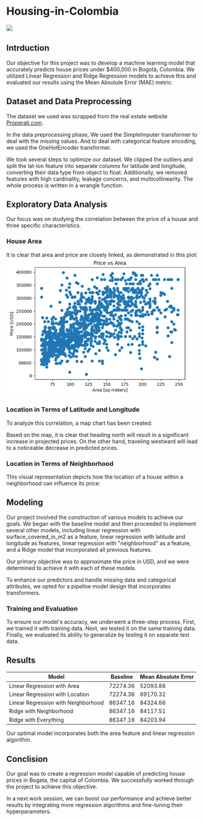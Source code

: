 # Housing-in-Colombia

![](flavia-carpio-P3PFi8THbUs-unsplash.jpg)

## Intrduction
Our objective for this project was to develop a machine learning model that accurately predicts house prices under $400,000 in Bogotá, Colombia. We utilized Linear Regression and Ridge Regression models to achieve this and evaluated our results using the Mean Absolute Error (MAE) metric.

## Dataset and Data Preprocessing 

The dataset we used was scrapped from the real estate website [Properati.com](https://properati.com/).

In the data preprocessing phase, We used the SimpleImputer transformer to deal with the missing values. And to deal with categorical feature encoding, we used the OneHotEncoder transformer.

We took several steps to optimize our dataset. We clipped the outliers and split the lat-lon feature into separate columns for latitude and longitude, converting their data type from object to float. Additionally, we removed features with high cardinality, leakage concerns, and multicollinearity. The whole process is written in a wrangle function.

## Exploratory Data Analysis

Our focus was on studying the correlation between the price of a house and three specific characteristics.

### House Area
It is clear that area and price are closely linked, as demonstrated in this plot:
![](area_price.png)

### Location in Terms of Latitude and Longitude
To analyze this correlation, a map chart has been created:

Based on the map, it is clear that heading north will result in a significant increase in projected prices. On the other hand, traveling westward will lead to a noticeable decrease in predicted prices.

### Location in Terms of Neighborhood
This visual representation depicts how the location of a house within a neighborhood can influence its price:

## Modeling
Our project involved the construction of various models to achieve our goals. We began with the baseline model and then proceeded to implement several other models, including linear regression with surface_covered_in_m2 as a feature, linear regression with latitude and longitude as features, linear regression with "neighborhood" as a feature, and a Ridge model that incorporated all previous features. 

Our primary objective was to approximate the price in USD, and we were determined to achieve it with each of these models.

To enhance our predictors and handle missing data and categorical attributes, we opted for a pipeline model design that incorporates transformers.

### Training and Evaluation
To ensure our model's accuracy, we underwent a three-step process. First, we trained it with training data. Next, we tested it on the same training data. Finally, we evaluated its ability to generalize by testing it on separate test data. 

## Results
Model | Baseline |Mean Absolute Error
------|--|--------------------------------
Linear Regression with Area | 72274.36 | 52093.88
Linear Regression with Location | 72274.36 | 69170.32
Linear Regression with Neighborhood | 86347.16 | 84324.66
Ridge with Neighborhood | 86347.16 | 84117.51
Ridge with Everything | 86347.16 | 84203.94

Our optimal model incorporates both the area feature and linear regression algorithm.

## Conclision
Our goal was to create a regression model capable of predicting house prices in Bogata, the capital of Colombia. We successfully worked through the project to achieve this objective.

In a next work session, we can boost our performance and achieve better results by integrating more regression algorithms and fine-tuning their hyperparameters.


